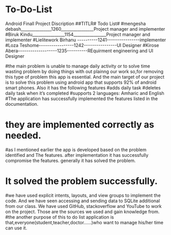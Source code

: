 # To-Do-List
Android Finall Project
Discription
##TITLR# Todo List#
 #mengesha debash_______________1260________________Project manager and implementer
#Biruk Kindu________________1154________________Project manager and implementer
#Lielitework Birhanu ----------1241----------------implementer 
#Loza Teshome-----------------1242----------------UI Designer
#Kirose Abera-------------------1235----------REquirment engineering and UI Designer

#the main problem is unable to manage daily activity or to solve time wasting problem by doing things with out plainng our work so,for removing this type of problem this app is essential. And the main target of our project is to solve this problem using android app that supports 92% of android smart phones. Also it has the following features
#adds daily task
#deletes daily task when it’s completed
#supports 2 languages: Amharic and English
#The application has successfully implemented the features listed in the documentation.
# they are implemented correctly as needed.
#as I mentioned earlier the app is developed based on the problem identified and The features. after implementation it has successfully compromise the features. generally it has solved the problem.
# It solved the problem successfully.
#we have used explicit intents, layouts, and view groups to implement the code. And we have seen accessing and sending data to SQLite additional from our class.
We have used GitHub, stackoverflow and YouTube to work on the project. Those are the sources we used and gain knowledge from.
#the another purpose of this to do list application is that,everyone(student,teacher,doctor......)who want to manage his/her time can use it.

